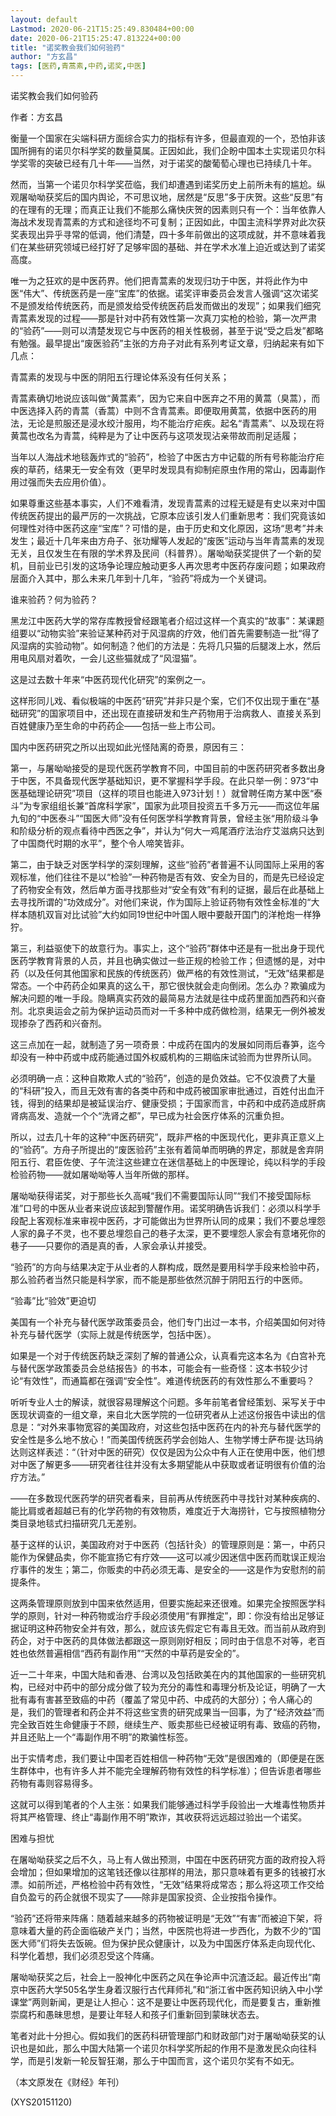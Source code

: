 ```yaml
---
layout: default
Lastmod: 2020-06-21T15:25:49.830484+00:00
date: 2020-06-21T15:25:47.813224+00:00
title: "诺奖教会我们如何验药"
author: "方玄昌"
tags: [医药,青蒿素,中药,诺奖,中医]
---
```


诺奖教会我们如何验药

作者：方玄昌

衡量一个国家在尖端科研方面综合实力的指标有许多，但最直观的一个，恐怕非该国所拥有的诺贝尔科学奖的数量莫属。正因如此，我们企盼中国本土实现诺贝尔科学奖零的突破已经有几十年——当然，对于诺奖的酸葡萄心理也已持续几十年。

然而，当第一个诺贝尔科学奖莅临，我们却遭遇到诺奖历史上前所未有的尴尬。纵观屠呦呦获奖后的国内舆论，不可思议地，居然是“反思”多于庆贺。这些“反思”有的在理有的无理；而真正让我们不能那么痛快庆贺的因素则只有一个：当年依靠人海战术发现青蒿素的方式和途径均不可复制；正因如此，中国主流科学界对此次获奖表现出异乎寻常的低调，他们清楚，四十多年前做出的这项成就，并不意味着我们在某些研究领域已经打好了足够牢固的基础、并在学术水准上迫近或达到了诺奖高度。

唯一为之狂欢的是中医药界。他们把青蒿素的发现归功于中医，并将此作为中医“伟大”、传统医药是一座“宝库”的依据。诺奖评审委员会发言人强调“这次诺奖不是颁发给传统医药，而是颁发给受传统医药启发而做出的发现”；如果我们细究青蒿素发现的过程——那是针对中药有效性第一次真刀实枪的检验，第一次严肃的“验药”——则可以清楚发现它与中医药的相关性极弱，甚至于说“受之启发”都略有勉强。最早提出“废医验药”主张的方舟子对此有系列考证文章，归纳起来有如下几点：

青蒿素的发现与中医的阴阳五行理论体系没有任何关系；

青蒿素确切地说应该叫做“黄蒿素”，因为它来自中医弃之不用的黄蒿（臭蒿），而中医选择入药的青蒿（香蒿）中则不含青蒿素。即便取用黄蒿，依据中医药的用法，无论是煎服还是浸水绞汁服用，均不能治疗疟疾。起名“青蒿素”、以及现在将黄蒿也改名为青蒿，纯粹是为了让中医药与这项发现沾亲带故而削足适履；

当年以人海战术地毯轰炸式的“验药”，检验了中医古方中记载的所有号称能治疗疟疾的草药，结果无一安全有效（更早时发现具有抑制疟原虫作用的常山，因毒副作用过强而失去应用价值）。

如果尊重这些基本事实，人们不难看清，发现青蒿素的过程无疑是有史以来对中国传统医药提出的最严厉的一次挑战，它原本应该引发人们重新思考：我们究竟该如何理性对待中医药这座“宝库”？可惜的是，由于历史和文化原因，这场“思考”并未发生；最近十几年来由方舟子、张功耀等人发起的“废医”运动与当年青蒿素的发现无关，且仅发生在有限的学术界及民间（科普界）。屠呦呦获奖提供了一个新的契机，目前业已引发的这场争论理应触动更多人再次思考中医药存废问题；如果政府层面介入其中，那么未来几年到十几年，“验药”将成为一个关键词。

谁来验药？何为验药？

黑龙江中医药大学的常存库教授曾经跟笔者介绍过这样一个真实的“故事”：某课题组要以“动物实验”来验证某种药对于风湿病的疗效，他们首先需要制造一批“得了风湿病的实验动物”。如何制造？他们的方法是：先将几只猫的后腿泼上水，然后用电风扇对着吹，一会儿这些猫就成了“风湿猫”。

这是过去数十年来“中医药现代化研究”的案例之一。

这样形同儿戏、看似极端的中医药“研究”并非只是个案，它们不仅出现于重在“基础研究”的国家项目中，还出现在直接研发和生产药物用于治病救人、直接关系到百姓健康乃至生命的中药药企——包括一些上市公司。

国内中医药研究之所以出现如此光怪陆离的奇景，原因有三：

第一，与屠呦呦接受的是现代医药学教育不同，中国目前的中医药研究者多数出身于中医，不具备现代医学基础知识，更不掌握科学手段。在此只举一例：973“中医基础理论研究”项目（这样的项目也能进入973计划！）就曾聘任南方某中医“泰斗”为专家组组长兼“首席科学家”，国家为此项目投资五千多万元——而这位年届九旬的“中医泰斗”“国医大师”没有任何医学科学教育背景，曾经主张“用阶级斗争和阶级分析的观点看待中西医之争”，并认为“何大一鸡尾酒疗法治疗艾滋病只达到了中国商代时期的水平”，整个令人啼笑皆非。

第二，由于缺乏对医学科学的深刻理解，这些“验药”者普遍不认同国际上采用的客观标准，他们往往不是以“检验”一种药物是否有效、安全为目的，而是先已经设定了药物安全有效，然后单方面寻找那些对“安全有效”有利的证据，最后在此基础上去寻找所谓的“功效成分”。对他们来说，作为国际上验证药物有效性金标准的“大样本随机双盲对比试验”大约如同19世纪中叶国人眼中要敲开国门的洋枪炮一样狰狞。

第三，利益驱使下的故意行为。事实上，这个“验药”群体中还是有一批出身于现代医药学教育背景的人员，并且也确实做过一些正规的检验工作；但遗憾的是，对中药（以及任何其他国家和民族的传统医药）做严格的有效性测试，“无效”结果都是常态。一个中药药企如果真的这么干，那它很快就会走向倒闭。怎么办？欺骗成为解决问题的唯一手段。隐瞒真实药效的最简易方法就是往中成药里面加西药和兴奋剂。北京奥运会之前为保护运动员而对一千多种中成药做检测，结果无一例外被发现掺杂了西药和兴奋剂。

这三点加在一起，就制造了另一项奇景：中成药在国内的发展如同雨后春笋，迄今却没有一种中药或中成药能通过国外权威机构的三期临床试验而为世界所认同。

必须明确一点：这种自欺欺人式的“验药”，创造的是负效益。它不仅浪费了大量的“科研”投入，而且无效有害的各类中药和中成药被国家审批通过，百姓付出血汗钱，得到的结果却是被延误治疗、健康受损；于国家而言，中药和中成药造成肝病肾病高发、造就一个个“洗肾之都”，早已成为社会医疗体系的沉重负担。

所以，过去几十年的这种“中医药研究”，既非严格的中医现代化，更非真正意义上的“验药”。方舟子所提出的“废医验药”主张有着简单而明确的界定，那就是舍弃阴阳五行、君臣佐使、子午流注这些建立在迷信基础上的中医理论，纯以科学的手段检验药物——就如屠呦呦等人当年所做的那样。

屠呦呦获得诺奖，对于那些长久高喊“我们不需要国际认同”“我们不接受国际标准”口号的中医从业者来说应该起到警醒作用。诺奖明确告诉我们：必须以科学手段配上客观标准来审视中医药，才可能做出为世界所认同的成果；我们不要总埋怨人家的鼻子不灵，也不要总埋怨自己的巷子太深，更不要埋怨人家会有意堵死你的巷子——只要你的酒是真的香，人家会承认并接受。

“验药”的方向与结果决定于从业者的人群构成，既然是要用科学手段来检验中药，那么验药者当然只能是科学家，而不能是那些依然沉醉于阴阳五行的中医师。

“验毒”比“验效”更迫切

美国有一个补充与替代医学政策委员会，他们专门出过一本书，介绍美国如何对待补充与替代医学（实际上就是传统医学，包括中医）。

如果是一个对于传统医药缺乏深刻了解的普通公众，认真看完这本名为《白宫补充与替代医学政策委员会总结报告》的书本，可能会有一些奇怪：这本书较少讨论“有效性”，而通篇都在强调“安全性”。难道传统医药的有效性那么不重要吗？

听听专业人士的解读，就很容易理解这个问题。多年前笔者曾经策划、采写关于中医现状调查的一组文章，来自北大医学院的一位研究者从上述这份报告中读出的信息是：“对外来事物宽容的美国政府，对这些包括中医药在内的补充与替代医学的安全性是多么地不放心！”而美国传统医药学会创始人、生物学博士萨布提·达玛纳达则这样表述：“（针对中医的研究）仅仅是因为公众中有人正在使用中医，他们想对中医了解更多——研究者往往并没有太多期望能从中获取或者证明很有价值的治疗方法。”

——在多数现代医药学的研究者看来，目前再从传统医药中寻找针对某种疾病的、能比肩或者超越已有的化学药物的有效物质，难度近于大海捞针，它与按照植物分类目录地毯式扫描研究几无差别。

基于这样的认识，美国政府对于中医药（包括针灸）的管理原则是：第一，中药只能作为保健品卖，你不能宣扬它有疗效——这可以减少因迷信中医药而耽误正规治疗事件的发生；第二，你贩卖的中药必须无毒、是安全的——这是作为安慰剂的前提条件。

这两条管理原则放到中国来依然适用，但要实施起来还很难。如果完全按照医学科学的原则，针对一种药物或治疗手段必须使用“有罪推定”，即：你没有给出足够证据证明这种药物安全并有效，那么，就应该先假定它有毒且无效。而当前从政府到药企，对于中医药的具体做法都跟这一原则刚好相反；同时由于信息不对等，老百姓也依然普遍相信“西药有副作用”“天然的中草药是安全的”。

近一二十年来，中国大陆和香港、台湾以及包括欧美在内的其他国家的一些研究机构，已经对中药中的部分成分做了较为充分的毒性和毒理分析及论证，明确了一大批有毒有害甚至致癌的中药（覆盖了常见中药、中成药的大部分）；令人痛心的是，我们的管理者和药企并不将这些宝贵的研究成果当一回事，为了“经济效益”而完全致百姓生命健康于不顾，继续生产、贩卖那些已经被证明有毒、致癌的药物，并且还贴上一个“毒副作用不明”的欺骗性标签。

出于实情考虑，我们要让中国老百姓相信一种药物“无效”是很困难的（即便是在医生群体中，也有许多人并不能完全理解药物有效性的科学标准）；但告诉患者哪些药物有毒则容易得多。

这就可以得到笔者的个人主张：如果我们能够通过科学手段验出一大堆毒性物质并将其严格管理、终止“毒副作用不明”欺诈，其收获将远远超过验出一个诺奖。

困难与担忧

在屠呦呦获奖之后不久，马上有人做出预测，中国在中医药研究方面的政府投入将会增加；但如果增加的这笔钱还像以往那样的用法，那只意味着有更多的钱被打水漂。如前所述，严格检验中药有效性，“无效”结果将成常态；那么将这项工作交给自负盈亏的药企就很不现实了——除非是国家投资、企业按指令操作。

“验药”还将带来阵痛：随着越来越多的药物被证明是“无效”“有害”而被迫下架，将意味着大量的药企面临破产关门；当然，中医院也将进一步西化，为数不少的“国医大师”们将失去饭碗。但为保护民众健康计，以及为中国医疗体系走向现代化、科学化着想，我们必须忍受这个阵痛。

屠呦呦获奖之后，社会上一股神化中医药之风在争论声中沉渣泛起。最近传出“南京中医药大学505名学生身着汉服行古代拜师礼”和“浙江省中医药知识纳入中小学课堂”两则新闻，更是让人担心：这不是要让中医药现代化，而是要复古，重新推崇腐朽和愚昧思想，是要让年轻人和孩子们重新回到蒙昧状态去。

笔者对此十分担心。假如我们的医药科研管理部门和财政部门对于屠呦呦获奖的认识也是如此，那么中国大陆第一个诺贝尔科学奖所起的作用不是激发民众向往科学，而是引发新一轮反智狂潮，那么于中国而言，这个诺贝尔奖有不如无。

（本文原发在《财经》年刊）

(XYS20151120)

